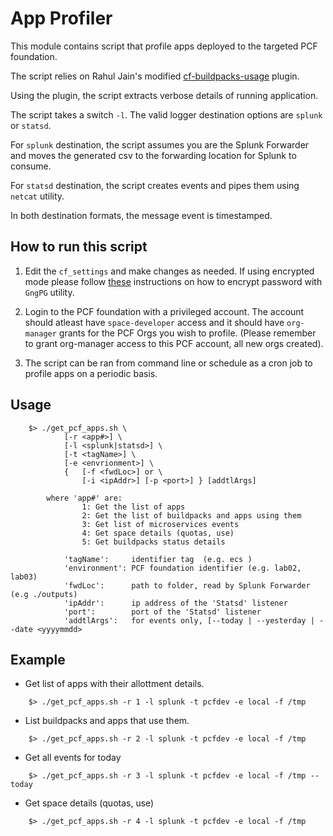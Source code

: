 # App Profiler

This module contains script that profile apps deployed to the targeted PCF foundation.

The script relies on Rahul Jain's modified [cf-buildpacks-usage](https://github.com/rahul-kj/cf_buildpacks_usage) plugin.

Using the plugin, the script extracts verbose details of running application.

The script takes a switch `-l`. The valid logger destination options are `splunk` or `statsd`.

For `splunk` destination, the script assumes you are the Splunk Forwarder and moves the generated csv to the forwarding location for Splunk to consume.

For `statsd` destination, the script creates events and pipes them using `netcat` utility. 

In both destination formats, the message event is timestamped.

## How to run this script

1. Edit the `cf_settings` and make changes as needed.
	If using encrypted mode please follow [these](encrypt-password-using-GPG.md) instructions on how to encrypt password with `GngPG` utility. 

2. Login to the PCF foundation with a privileged account. The account should atleast have `space-developer` access and it should have `org-manager` grants for the PCF Orgs you wish to profile. 
(Please remember to grant org-manager access to this PCF account, all new orgs created).

2. The script can be ran from command line or schedule as a cron job to profile apps on a periodic basis. 

## Usage

```
	$> ./get_pcf_apps.sh \
			[-r <app#>] \
			[-l <splunk|statsd>] \
			[-t <tagName>] \ 
			[-e <envrionment>] \
			{	[-f <fwdLoc>] or \
				[-i <ipAddr>] [-p <port>] } [addtlArgs]

		where 'app#' are:
                1: Get the list of apps
                2: Get the list of buildpacks and apps using them
                3: Get list of microservices events
                4: Get space details (quotas, use)
                5: Get buildpacks status details

			'tagName':     identifier tag  (e.g. ecs )
			'environment': PCF foundation identifier (e.g. lab02, lab03)
			'fwdLoc':      path to folder, read by Splunk Forwarder (e.g ./outputs)
			'ipAddr':      ip address of the 'Statsd' listener 
			'port':        port of the 'Statsd' listener
			'addtlArgs':   for events only, [--today | --yesterday | --date <yyyymmdd>

```


## Example

* Get list of apps with their allottment details.
```
	$> ./get_pcf_apps.sh -r 1 -l splunk -t pcfdev -e local -f /tmp
```

* List buildpacks and apps that use them.
```
	$> ./get_pcf_apps.sh -r 2 -l splunk -t pcfdev -e local -f /tmp
```

* Get all events for today
```
	$> ./get_pcf_apps.sh -r 3 -l splunk -t pcfdev -e local -f /tmp --today
```

* Get space details (quotas, use)
```
	$> ./get_pcf_apps.sh -r 4 -l splunk -t pcfdev -e local -f /tmp
```
